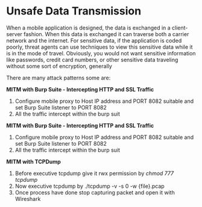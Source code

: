 # Unsafe Data Transmission

When a mobile application is designed, the data is exchanged in a client-server fashion. When this data is exchanged it can traverse both a carrier network and the internet. For sensitive data, if the application is coded poorly, threat agents can use techniques to view this sensitive data while it is in the mode of travel. Obviously, you would not want sensitive information like passwords, credit card numbers, or other sensitive data traveling without some sort of encryption, generally

There are many attack patterns some are:

**MITM with Burp Suite - Intercepting HTTP and SSL Traffic**

1. Configure mobile proxy to Host IP address and PORT 8082 suitable and set Burp Suite listener to PORT 8082
2. All the traffic intercept within the burp suit

**MITM with Burp Suite - Intercepting HTTP and SSL Traffic**

1. Configure mobile proxy to Host IP address and PORT 8082 suitable and set Burp Suite listener to PORT 8082
2. All the traffic intercept within the burp suit

**MITM with TCPDump**

1. Before executive tcpdump give it rwx permission by _chmod 777 tcpdump_
2. Now executive tcpdump by ./tcpdump -v -s 0 -w {file}.pcap
3. Once process have done stop capturing packet and open it with Wireshark
